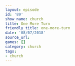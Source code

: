 ```yaml
---
layout: episode
id: '89'
show_name: church
title: One More Turn
friendly_title: one-more-turn
date: '08/07/2018'
source_url: 
games: []
category: church
tags:
- church
---
```

